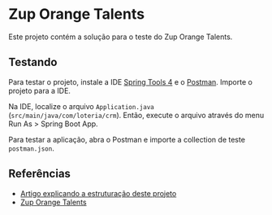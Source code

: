 # Zup Orange Talents

Este projeto contém a solução para o teste do Zup Orange Talents.

## Testando

Para testar o projeto, instale a IDE [Spring Tools 4](https://spring.io/tools) e o [Postman](https://www.postman.com/).
Importe o projeto para a IDE.

Na IDE, localize o arquivo `Application.java` (`src/main/java/com/loteria/crm`). Então, execute o arquivo através do
menu Run As > Spring Boot App.

Para testar a aplicação, abra o Postman e importe a collection de teste `postman.json`.

## Referências

- [Artigo explicando a estruturação deste projeto](https://docs.google.com/document/d/1rLjh8DFs3KQ8nIDveMzYAuDTPymrc508JX31uckSecI/edit)
- [Zup Orange Talents](https://www.zup.com.br/orange-talents)